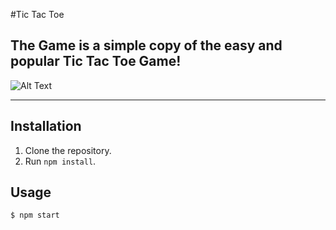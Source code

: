 #Tic Tac Toe

## The Game is a simple copy of the easy and popular Tic Tac Toe Game! 

![Alt Text](./src/clouds.png)

---
## Installation
1. Clone the repository.
2. Run `npm install`.

## Usage
```bash
$ npm start
